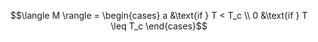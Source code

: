 $$\langle M \rangle = \begin{cases}
   a &\text{if } T < T_c \\
   0 &\text{if } T \leq T_c
\end{cases}$$
